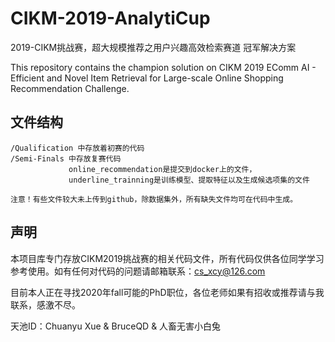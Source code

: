 # CIKM-2019-AnalytiCup
2019-CIKM挑战赛，超大规模推荐之用户兴趣高效检索赛道 冠军解决方案

This repository contains the champion solution on CIKM 2019 EComm AI - Efficient and Novel Item Retrieval for Large-scale Online Shopping Recommendation Challenge.

## 文件结构
    /Qualification 中存放着初赛的代码
    /Semi-Finals 中存放复赛代码
                 online_recommendation是提交到docker上的文件，
                 underline_trainning是训练模型、提取特征以及生成候选项集的文件
                 
    注意！有些文件较大未上传到github，除数据集外，所有缺失文件均可在代码中生成。

## 声明
本项目库专门存放CIKM2019挑战赛的相关代码文件，所有代码仅供各位同学学习参考使用。如有任何对代码的问题请邮箱联系：cs_xcy@126.com

目前本人正在寻找2020年fall可能的PhD职位，各位老师如果有招收或推荐请与我联系，感激不尽。

天池ID：Chuanyu Xue & BruceQD & 人畜无害小白兔
